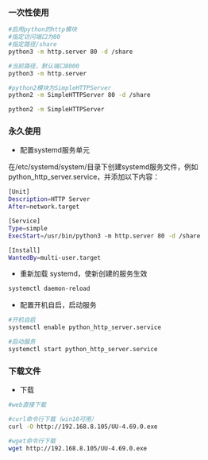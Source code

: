 ### 一次性使用

```bash
#启用python的http模块
#指定访问端口为80
#指定路径/share
python3 -m http.server 80 -d /share

#当前路径，默认端口8000
python3 -m http.server

#python2模块为SimpleHTTPServer
python2 -m SimpleHTTPServer 80 -d /share

python2 -m SimpleHTTPServer
```

### 永久使用

* 配置systemd服务单元

在/etc/systemd/system/目录下创建systemd服务文件，例如python_http_server.service，并添加以下内容：

```bash
[Unit]
Description=HTTP Server
After=network.target

[Service]
Type=simple
ExecStart=/usr/bin/python3 -m http.server 80 -d /share

[Install]
WantedBy=multi-user.target
```

* 重新加载 systemd，使新创建的服务生效 

```bash
systemctl daemon-reload
```

* 配置开机自启，启动服务

```bash
#开机自启
systemctl enable python_http_server.service

#启动服务
systemctl start python_http_server.service
```

### 下载文件

* 下载

```bash
#web直接下载

#curl命令行下载（win10可用）
curl -O http://192.168.8.105/UU-4.69.0.exe

#wget命令行下载
wget http://192.168.8.105/UU-4.69.0.exe
```
